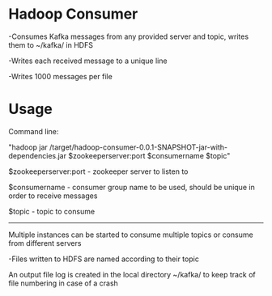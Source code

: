 Hadoop Consumer
===============
-Consumes Kafka messages from any provided server and topic, writes them to ~/kafka/ in HDFS

-Writes each received message to a unique line

-Writes 1000 messages per file

Usage
=====
Command line:

"hadoop jar /target/hadoop-consumer-0.0.1-SNAPSHOT-jar-with-dependencies.jar $zookeeperserver:port $consumername $topic"

$zookeeperserver:port - zookeeper server to listen to

$consumername - consumer group name to be used, should be unique in order to receive messages

$topic - topic to consume

----------------------------------------------------------------------------------------------------

Multiple instances can be started to consume multiple topics or consume from different servers

   -Files written to HDFS are named according to their topic

An output file log is created in the local directory ~/kafka/ to keep track of file numbering in case of a crash
